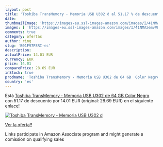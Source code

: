 ```yaml
---
layout: post
title: 'Toshiba TransMemory - Memoria USB U302 d al 51.17 % de descuento'
date: 
thumbnailImage: 'https://images-eu.ssl-images-amazon.com/images/I/41NMAzemvVL._SL200_.jpg'
images: [ 'https://images-eu.ssl-images-amazon.com/images/I/41NMAzemvVL._SL200_.jpg' ]
comments: true
category: ofertas
author: ring
slug: 'B01F97P8RI-es'
description:
actualPrice: 14.01 EUR
currency: EUR
price: 14.01
comparePrice: 28.69 EUR
inStock: true
prodname: 'Toshiba TransMemory - Memoria USB U302 de 64 GB  Color Negro'
country: 'es'
---
```


Está [Toshiba TransMemory - Memoria USB U302 de 64 GB  Color Negro](https://www.amazon.es/dp/B01F97P8RI/?tag=tolees-21) con 51.17 de descuento por 14.01 EUR (original: 28.69 EUR) en el siguiente enlace!

[![Toshiba TransMemory - Memoria USB U302 d](https://images-eu.ssl-images-amazon.com/images/I/41NMAzemvVL._SL200_.jpg)](https://www.amazon.es/dp/B01F97P8RI/?tag=tolees-21)

[Ver la oferta!!](https://www.amazon.es/dp/B01F97P8RI/?tag=tolees-21)

Links participate in Amazon Associate program and might generate a comission on qualifying sales


